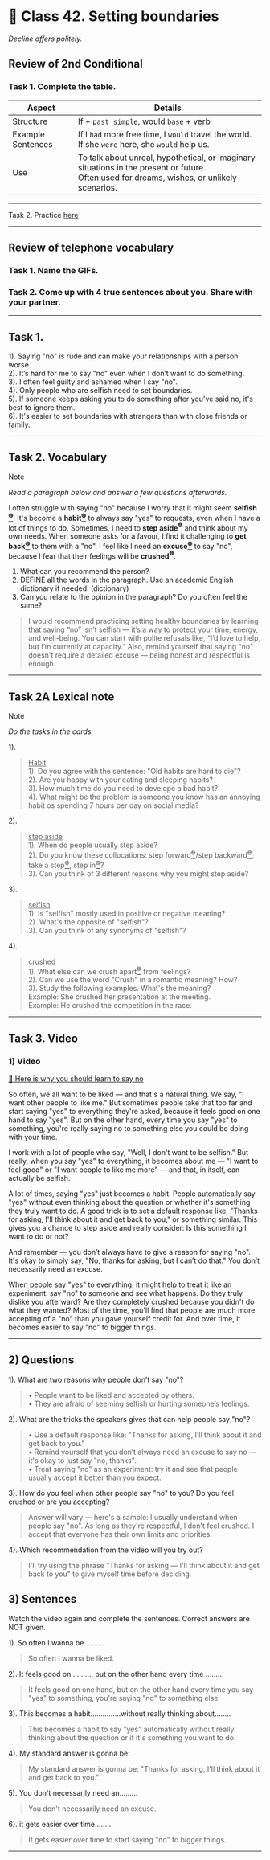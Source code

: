 ﻿# 📗 Class 42. Setting boundaries
*Decline offers politely.*

## Review of 2nd Conditional

### Task 1. Complete the table. 

| Aspect | Details |
|---|---|
| Structure | If + `past simple`, would `base` + verb |
| Example Sentences | If I `had` more free time, I `would` travel the world. </br> If she `were` here, she `would` help us. |
| Use | To talk about unreal, hypothetical, or imaginary situations in the present or future. </br> Often used for dreams, wishes, or unlikely scenarios. |

---

Task 2. Practice [here](https://www.ego4u.com/en/cram-up/grammar/conditional-sentences/type-2/exercises?02)

---

## Review of telephone vocabulary
### Task 1. Name the GIFs.
### Task 2. Come up with 4 true sentences about you. Share with your partner. 

---

## Task 1.


1). Saying "no" is rude and can make your relationships with a person worse.  
2). It’s hard for me to say "no" even when I don’t want to do something.  
3). I often feel guilty and ashamed when I say "no".  
4). Only people who are selfish need to set boundaries.  
5). If someone keeps asking you to do something after you've said no, it's best to ignore them.  
6). It's easier to set boundaries with strangers than with close friends or family.  

---

## Task 2. Vocabulary
> [!NOTE]  
> *Read a paragraph below and answer a few questions afterwards.*  

I often struggle with saying "no" because I worry that it might seem **selfish[<sup>🌐</sup>](# "selfish [се́лфіш] — егоїстичний 🌐 It was selfish of him to take all the credit. 🛠️ adjective")**. It's become a **habit[<sup>🌐</sup>](# "habit [ге́біт] — звичка 🌐 Waking up early has become a habit for me. 🛠️ noun")** to always say "yes" to requests, even when I have a lot of things to do. Sometimes, I need to **step aside[<sup>🌐</sup>](# "step aside [степ еса́йд] — відійти вбік; поступитися місцем 🌐 He decided to step aside and let someone else take the lead. 🛠️ phrasal verb")** and think about my own needs. When someone asks for a favour, I find it challenging to **get back[<sup>🌐</sup>](# "get back [ґет бек] — повернутись, зв'язатися знову 🌐 I’ll get back to you later with an answer. 🛠️ phrasal verb")** to them with a "no". I feel like I need an **excuse[<sup>🌐</sup>](# "excuse [ікскью́з] — виправдання, привід; вибачати 🌐 He gave a weak excuse for being late. 🛠️ noun, verb")** to say "no", because I fear that their feelings will be **crushed[<sup>🌐</sup>](# "crush [крашд] — розбитий емоційно; роздавлений 🌐 She felt crushed after hearing the bad news. 🛠️ adjective (past participle)")**.
1. What can you recommend the person?
2. DEFINE all the words in the paragraph. Use an academic English dictionary if needed. (dictionary)
3.  Can you relate to the opinion in the paragraph? Do you often feel the same?

> I would recommend practicing setting healthy boundaries by learning that saying “no” isn’t selfish — it’s a way to protect your time, energy, and well-being. You can start with polite refusals like, “I’d love to help, but I’m currently at capacity.” Also, remind yourself that saying "no" doesn't require a detailed excuse — being honest and respectful is enough.

---

## Task 2A Lexical note
> [!NOTE]
> *Do the tasks in the cards.*  

1).
> <ins>Habit</ins>  
> 1). Do you agree with the sentence: "Old habits are hard to die"?  
> 2). Are you happy with your eating and sleeping habits?  
> 3). How much time do you need to develope a bad habit?  
> 4). What might be the problem is someone you know has an annoying habit os spending 7 hours per day on social media?

2).
> <ins>step aside</ins>  
> 1). When do people usually step aside?  
> 2). Do you know these collocations: step forward[<sup>🌐</sup>](# "step forward [степ фо́рвард] — виступити вперед, зголоситися 🌐 One witness finally stepped forward with information. 🛠️ phrasal verb")/step backward[<sup>🌐</sup>](# "step backward [степ бе́квард] — зробити крок назад (буквально або в переносному значенні: відступити) 🌐 He stepped backward to avoid the falling object. 🛠️ phrasal verb"), take a step[<sup>🌐</sup>](# "take a step [тейк е степ] — зробити крок (у прямому чи переносному значенні) 🌐 It's time to take a step toward change. 🛠️ phrase"), step in[<sup>🌐</sup>](# "step in [степ ін] — втрутитися, вступити в ситуацію 🌐 The teacher had to step in to stop the fight. 🛠️ phrasal verb")?  
> 3). Can you think of 3 different reasons why you might step aside?  

3).  
> <ins>selfish</ins>  
> 1). Is "selfish" mostly used in positive or negative meaning?  
> 2). What's the opposite of "selfish"?  
> 3). Can you think of any synonyms of "selfish"?  

4).
> <ins>crushed</ins>  
> 1). What else can we crush apart[<sup>🌐</sup>](# "crush apart [краш епа́рт] — розчавити на частини, розірвати 🌐 The machine crushed the old car apart in seconds. 🛠️ phrasal verb") from feelings?  
> 2). Can we use the word "Crush" in a romantic meaning? How?  
> 3). Study the following examples. What's the meaning?  
> Example: She crushed her presentation at the meeting.  
> Example: He crushed the competition in the race.  

---

## Task 3. Video

### 1) Video  

[🎥 Here is why you should learn to say no](https://youtu.be/tsaNcxkmkuI)

So often, we all want to be liked — and that's a natural thing. We say, "I want other people to like me." But sometimes people take that too far and start saying "yes" to everything they're asked, because it feels good on one hand to say "yes". But on the other hand, every time you say "yes" to something, you're really saying no to something else you could be doing with your time.

I work with a lot of people who say, "Well, I don't want to be selfish." But really, when you say "yes" to everything, it becomes about me — "I want to feel good" or "I want people to like me more" — and that, in itself, can actually be selfish.

A lot of times, saying "yes" just becomes a habit. People automatically say "yes" without even thinking about the question or whether it's something they truly want to do. A good trick is to set a default response like, "Thanks for asking, I'll think about it and get back to you," or something similar. This gives you a chance to step aside and really consider: Is this something I want to do or not?

And remember — you don’t always have to give a reason for saying "no". It's okay to simply say, "No, thanks for asking, but I can’t do that." You don’t necessarily need an excuse.

When people say "yes" to everything, it might help to treat it like an experiment: say "no" to someone and see what happens. Do they truly dislike you afterward? Are they completely crushed because you didn't do what they wanted? Most of the time, you'll find that people are much more accepting of a "no" than you gave yourself credit for. And over time, it becomes easier to say "no" to bigger things.

---

## 2) Questions

1). What are two reasons why people don’t say "no"?  
> • People want to be liked and accepted by others.  
> • They are afraid of seeming selfish or hurting someone’s feelings.  

2). What are the tricks the speakers gives that can help people say "no"?  
> • Use a default response like: "Thanks for asking, I’ll think about it and get back to you."  
> • Remind yourself that you don’t always need an excuse to say no — it's okay to just say "no, thanks".  
> • Treat saying "no" as an experiment: try it and see that people usually accept it better than you expect.  

3). How do you feel when other people say "no" to you? Do you feel crushed or are you accepting?  
> Answer will vary — here's a sample:
> I usually understand when people say "no". As long as they're respectful, I don't feel crushed. I accept that everyone has their own limits and priorities.

4). Which recommendation from the video will you try out?  
> I'll try using the phrase "Thanks for asking — I'll think about it and get back to you" to give myself time before deciding.

## 3) Sentences
Watch the video again and complete the sentences. Correct answers are NOT given.

1). So often I wanna be..........  
> So often I wanna be liked.  

2). It feels good on ........., but on the other hand every time ........  
> It feels good on one hand, but on the other hand every time you say "yes" to something, you're saying "no" to something else.  

3). This becomes a habit...............without really thinking about........  
> This becomes a habit to say "yes" automatically without really thinking about the question or if it's something you want to do.

4). My standard answer is gonna be:   
> My standard answer is gonna be: "Thanks for asking, I'll think about it and get back to you."

5). You don't necessarily need an.........  
> You don't necessarily need an excuse.  

6). it gets easier over time........  
> It gets easier over time to start saying "no" to bigger things.   

---




